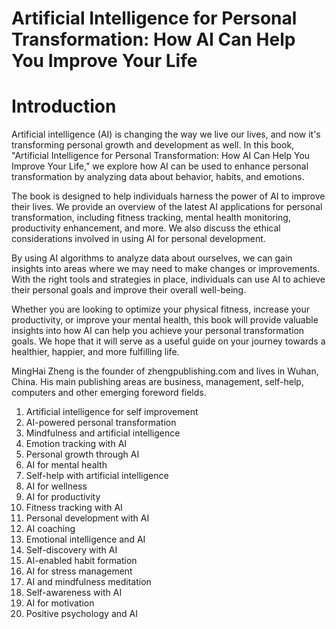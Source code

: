 # Artificial Intelligence for Personal Transformation: How AI Can Help You Improve Your Life

# Introduction

Artificial intelligence (AI) is changing the way we live our lives, and now it's transforming personal growth and development as well. In this book, "Artificial Intelligence for Personal Transformation: How AI Can Help You Improve Your Life," we explore how AI can be used to enhance personal transformation by analyzing data about behavior, habits, and emotions.

The book is designed to help individuals harness the power of AI to improve their lives. We provide an overview of the latest AI applications for personal transformation, including fitness tracking, mental health monitoring, productivity enhancement, and more. We also discuss the ethical considerations involved in using AI for personal development.

By using AI algorithms to analyze data about ourselves, we can gain insights into areas where we may need to make changes or improvements. With the right tools and strategies in place, individuals can use AI to achieve their personal goals and improve their overall well-being.

Whether you are looking to optimize your physical fitness, increase your productivity, or improve your mental health, this book will provide valuable insights into how AI can help you achieve your personal transformation goals. We hope that it will serve as a useful guide on your journey towards a healthier, happier, and more fulfilling life.

MingHai Zheng is the founder of zhengpublishing.com and lives in Wuhan, China. His main publishing areas are business, management, self-help, computers and other emerging foreword fields.



1. Artificial intelligence for self improvement
2. AI-powered personal transformation
3. Mindfulness and artificial intelligence
4. Emotion tracking with AI
5. Personal growth through AI
6. AI for mental health
7. Self-help with artificial intelligence
8. AI for wellness
9. AI for productivity
10. Fitness tracking with AI
11. Personal development with AI
12. AI coaching
13. Emotional intelligence and AI
14. Self-discovery with AI
15. AI-enabled habit formation
16. AI for stress management
17. AI and mindfulness meditation
18. Self-awareness with AI
19. AI for motivation
20. Positive psychology and AI

